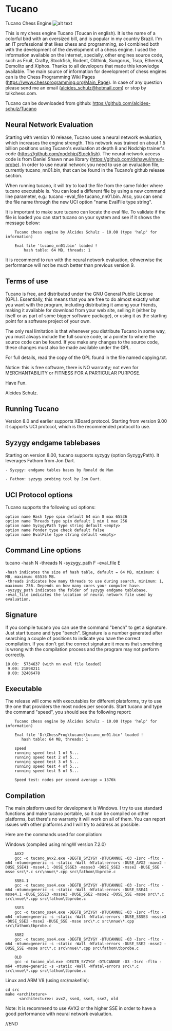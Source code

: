 # Tucano
Tucano Chess Engine ![alt text](image/tucano.bmp "Tucano")

This is my chess engine Tucano (Toucan in english). It is the name of a colorful bird with an oversized bill, and is popular in my country Brazil. 
I'm an IT professional that likes chess and programming, so I combined both with the development of the development of a chess engine. 
I used the information available on the internet, specially, other engines source code, such as Fruit, Crafty, Stockfish, Rodent, Olithink, Sungorus, Tscp, Ethereal, Demolito and Xiphos.
Thanks to all developers that made this knowledge available.
The main source of information for development of chess engines can is the Chess Programming Wiki Pages (https://www.chessprogramming.org/Main_Page).
In case of any question please send me an email (alcides_schulz@hotmail.com) or stop by talkchess.com.

Tucano can be downloaded from github: https://github.com/alcides-schulz/Tucano

Neural Network Evaluation
-------------------------
Starting with version 10 release, Tucano uses a neural network evaluation, which increases the engine strength.
This network was trained on about 1.5 billion positions using Tucano's evaluation at depth 8 and Nodchip trainer's code (https://github.com/nodchip/Stockfish).
The neural network access code is from Daniel Shawn nnue library (https://github.com/dshawul/nnue-probe).
In order to use neural network you need to use an evaluation file, currently tucano_nn01.bin, that can be found in the Tucano’s github release section.

When running tucano, it will try to load the file from the same folder where tucano executable is.
You can load a different file by using a new command line parameter, e.g.: tucano -eval_file tucano_nn01.bin.
Also, you can send the file name through the new UCI option "name EvalFile type string".

It is important to make sure tucano can locate the eval file. 
To validate if the file is loaded you can start tucano on your system and see if it shows the message below:
 
        Tucano chess engine by Alcides Schulz - 10.00 (type 'help' for information)

        Eval file 'tucano_nn01.bin' loaded !
            hash table: 64 MB, threads: 1

It is recommend to run with the neural network evaluation, othwerwise the performance will not be much better than previous version 9.

Terms of use
------------
Tucano is free, and distributed under the GNU General Public License (GPL). Essentially, this means that you are free to do almost exactly what you want with the program, including distributing it among your friends, making it available for download from your web site, selling it (either by itself or as part of some bigger software package), or using it as the starting point for a software project of your own.

The only real limitation is that whenever you distribute Tucano in some way, you must always include the full source code, or a pointer to where the source code can be found. If you make any changes to the source code, these changes must also be made available under the GPL.

For full details, read the copy of the GPL found in the file named copying.txt.

Notice: this is free software, there is NO warranty; not even for MERCHANTABILITY or FITNESS FOR A PARTICULAR PURPOSE.

Have Fun.

Alcides Schulz.

Running Tucano
--------------
Version 8.0 and earlier supports XBoard protocol.
Starting from version 9.00 it supports UCI protocol, which is the recommended protocol to use.

Syzygy endgame tablebases
-------------------------
Starting on version 8.00, tucano supports syzygy (option SyzygyPath). It leverages Fathom from Jon Dart.

    - Syzygy: endgame tables bases by Ronald de Man
    
    - Fathom: syzygy probing tool by Jon Dart.
    
    
UCI Protocol options
--------------------
Tucano supports the following uci options:

    option name Hash type spin default 64 min 8 max 65536
    option name Threads type spin default 1 min 1 max 256
    option name SyzygyPath type string default <empty>
    option name Ponder type check default false
    option name EvalFile type string default <empty>
    
Command Line options
--------------------
tucano -hash N -threads N -syzygy_path F -eval_file E

    -hash indicates the size of hash table, default = 64 MB, minimum: 8 MB, maximum: 65536 MB.
    -threads indicates how many threads to use during search, minimum: 1, maximum: 256. Depends on how many cores your computer have.
    -syzygy_path indicates the folder of syzygy endgame tablebase.
    -eval_file indicates the location of neural network file used by evaluation.
   
Signature
---------
If you compile tucano you can use the command "bench" to get a signature. Just start tucano and type "bench". 
Signature is a number generated after searching a couple of positions to indicate you have the correct compilation. 
If you don't get the correct signature it means that something is wrong with the compilation process and the program may not perform correctly.

    10.00:  5734637 (with nn eval file loaded)
     9.00: 21898211
     8.00: 32406478

 Executable
 ----------
The release will come with executables for different plataforms, try to use the one that providers the most nodes per seconds. 
Start tucano and type the command "speed", you should see the following report:

        Tucano chess engine by Alcides Schulz - 10.00 (type 'help' for information)

        Eval file 'D:\ChessProg\tucano\tucano_nn01.bin' loaded !
           hash table: 64 MB, threads: 1

        speed
        running speed test 1 of 5...
        running speed test 2 of 5...
        running speed test 3 of 5...
        running speed test 4 of 5...
        running speed test 5 of 5...

        Speed test: nodes per second average = 1376k


Compilation
-----------
The main platform used for development is Windows. 
I try to use standard functions and make tucano portable, so it can be compiled on other platforms, but there's no warranty it will work on all of them.
You can report issues with other platforms and I will try to address as possible.

Here are the commands used for compilation:

Windows (compiled using mingW version 7.2.0)

        AVX2
        gcc -o tucano_avx2.exe -DEGTB_SYZYGY -DTUCANNUE -O3 -Isrc -flto -m64 -mtune=generic -s -static -Wall -Wfatal-errors -DUSE_AVX2 -mavx2 -DUSE_SSE41 -msse4.1 -DUSE_SSSE3 -mssse3 -DUSE_SSE2 -msse2 -DUSE_SSE -msse src\*.c src\nnue\*.cpp src\fathom\tbprobe.c
        
        SSE4.1
        gcc -o tucano_sse4.exe -DEGTB_SYZYGY -DTUCANNUE -O3 -Isrc -flto -m64 -mtune=generic -s -static -Wall -Wfatal-errors -DUSE_SSE41 -msse4.1 -DUSE_SSSE3 -mssse3 -DUSE_SSE2 -msse2 -DUSE_SSE -msse src\*.c src\nnue\*.cpp src\fathom\tbprobe.c
        
        SSE3
        gcc -o tucano_sse4.exe -DEGTB_SYZYGY -DTUCANNUE -O3 -Isrc -flto -m64 -mtune=generic -s -static -Wall -Wfatal-errors -DUSE_SSSE3 -mssse3 -DUSE_SSE2 -msse2 -DUSE_SSE -msse src\*.c src\nnue\*.cpp src\fathom\tbprobe.c
        
        SSE2
        gcc -o tucano_sse4.exe -DEGTB_SYZYGY -DTUCANNUE -O3 -Isrc -flto -m64 -mtune=generic -s -static -Wall -Wfatal-errors -DUSE_SSE2 -msse2 -DUSE_SSE -msse src\*.c src\nnue\*.cpp src\fathom\tbprobe.c
        
        OLD
        gcc -o tucano_old.exe -DEGTB_SYZYGY -DTUCANNUE -O3 -Isrc -flto -m64 -mtune=generic -s -static -Wall -Wfatal-errors src\*.c src\nnue\*.cpp src\fathom\tbprobe.c


Linux and ARM V8 (using src/makefile):
    
    cd src
    make <architeture>
          <architecture>: avx2, sse4, sse3, sse2, old

Note: It is recommend to use AVX2 or the higher SSE in order to have a good performance with neural network evaluation. 

//END

